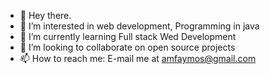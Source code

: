 - 👋 Hey there.
- 👀 I’m interested in web development, Programming in java
- 🌱 I’m currently learning Full stack Wed Development
- 💞️ I’m looking to collaborate on open source projects
- 📫 How to reach me: E-mail me at amfaymos@gmail.com

<!---
amfaymos/amfaymos is a ✨ special ✨ repository because its `README.md` (this file) appears on your GitHub profile.
You can click the Preview link to take a look at your changes.
--->
